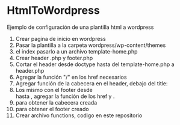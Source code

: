 # HtmlToWordpress
Ejemplo de configuración de una plantilla html a wordpress

1. Crear pagina de inicio en wordpress
2. Pasar la plantilla a la carpeta wordpress/wp-content/themes
3. el index pasarlo a un archivo template-home.php
4. Crear header .php y footer.php 
5. Cortar el header desde doctype hasta <body> del template-home.php a header.php
6. Agregar la función "<?php echo get_template_directory_uri();?>/" en los href necesarios
7. Agregar función de la cabecera en el header, debajo del title: <?php wp_head();?>
8. Los mismo con el footer desde <footer> hasta </html>, agregar la función de los href y <?php wp_footer();?> .
9. <?php get_header();?> para obtener la cabecera creada
10. <?php get_footer();?> para obtener el footer creado
11. Crear archivo functions, codigo en este repositorio
